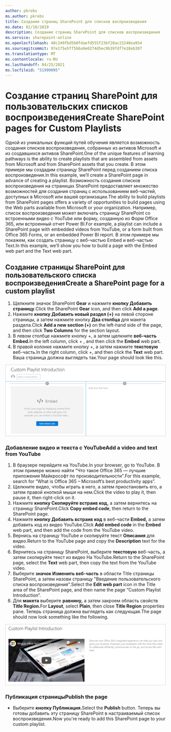 ```yaml
---
author: pkrebs
ms.author: pkrebs
title: Создание страниц SharePoint для списков воспроизведения
ms.date: 02/10/2019
description: Создание страниц SharePoint для списков воспроизведения
ms.service: sharepoint-online
ms.openlocfilehash: 40c249fbd5b0fdaefd555f23bf20ac23240ea954
ms.sourcegitcommit: 97e175e5ff5b6a9e0274d5ec9b39fdf7e18eb387
ms.translationtype: MT
ms.contentlocale: ru-RU
ms.lasthandoff: 04/25/2021
ms.locfileid: "51999095"
---
```

# <a name="create-sharepoint-pages-for-custom-playlists"></a><span data-ttu-id="cc858-103">Создание страниц SharePoint для пользовательских списков воспроизведения</span><span class="sxs-lookup"><span data-stu-id="cc858-103">Create SharePoint pages for Custom Playlists</span></span>

<span data-ttu-id="cc858-104">Одной из уникальных функций путей обучения является возможность создания списков воспроизведения, собранных из активов Microsoft и из создавшихся активов SharePoint.</span><span class="sxs-lookup"><span data-stu-id="cc858-104">One of the unique features of learning pathways is the ability to create playlists that are assembled from assets from Microsoft and from SharePoint assets that you create.</span></span> <span data-ttu-id="cc858-105">В этом примере мы создадим страницу SharePoint перед созданием списка воспроизведения.</span><span class="sxs-lookup"><span data-stu-id="cc858-105">In this example, we’ll create a SharePoint page in advance of creating a playlist.</span></span> <span data-ttu-id="cc858-106">Возможность создания списков воспроизведения на страницах SharePoint предоставляет множество возможностей для создания страниц с использованием веб-частей, доступных в Microsoft или вашей организации.</span><span class="sxs-lookup"><span data-stu-id="cc858-106">The ability to build playlists from SharePoint pages offers a variety of opportunities to build pages using the Web parts available from Microsoft or your organization.</span></span> <span data-ttu-id="cc858-107">Например, список воспроизведения может включать страницу SharePoint со встроенными видео с YouTube или форму, созданную из Форм Office 365, или встроенный отчет Power BI.</span><span class="sxs-lookup"><span data-stu-id="cc858-107">For example, a playlist can include a SharePoint page with embedded videos from YouTube, or a form built from Office 365 Forms, or an embedded Power BI report.</span></span> <span data-ttu-id="cc858-108">В этом примере мы покажем, как создать страницу с веб-частью Embed и веб-частью Text.</span><span class="sxs-lookup"><span data-stu-id="cc858-108">In this example, we’ll show you how to build a page with the Embed web part and the Text web part.</span></span>  

## <a name="create-a-sharepoint-page-for-a-custom-playlist"></a><span data-ttu-id="cc858-109">Создание страницы SharePoint для пользовательского списка воспроизведения</span><span class="sxs-lookup"><span data-stu-id="cc858-109">Create a SharePoint page for a custom playlist</span></span>

1. <span data-ttu-id="cc858-110">Щелкните значок SharePoint **Gear** и нажмите **кнопку Добавить страницу**.</span><span class="sxs-lookup"><span data-stu-id="cc858-110">Click the SharePoint **Gear** icon, and then click **Add a page**.</span></span>
2. <span data-ttu-id="cc858-111">Нажмите **кнопку Добавить новый раздел (+)** на левой стороне страницы, а затем нажмите кнопку **Два столбца** для макета раздела.</span><span class="sxs-lookup"><span data-stu-id="cc858-111">Click **Add a new section (+)** on the left-hand side of the page, and then click **Two Columns** for the section layout.</span></span>
3. <span data-ttu-id="cc858-112">В левом столбце нажмите кнопку +, а затем щелкните **веб-часть Embed.**</span><span class="sxs-lookup"><span data-stu-id="cc858-112">In the left column, click + , and then click the **Embed** web part.</span></span> 
4. <span data-ttu-id="cc858-113">В правой колонке нажмите кнопку +, а затем нажмите **текстовую** веб-часть.</span><span class="sxs-lookup"><span data-stu-id="cc858-113">In the right column, click +, and then click the **Text** web part.</span></span> <span data-ttu-id="cc858-114">Ваша страница должна выглядеть так.</span><span class="sxs-lookup"><span data-stu-id="cc858-114">Your page should look like this.</span></span>

![cg-pagenewstart.png](media/cg-pagenewstart.png)

### <a name="add-a-video-and-text-from-youtube"></a><span data-ttu-id="cc858-116">Добавление видео и текста с YouTube</span><span class="sxs-lookup"><span data-stu-id="cc858-116">Add a video and text from YouTube</span></span>

1. <span data-ttu-id="cc858-117">В браузере перейдите на YouTube.</span><span class="sxs-lookup"><span data-stu-id="cc858-117">In your browser, go to YouTube.</span></span> <span data-ttu-id="cc858-118">В этом примере можно найти "Что такое Office 365 — лучшие приложения Майкрософт по производительности".</span><span class="sxs-lookup"><span data-stu-id="cc858-118">For this example, search for “What is Office 365 – Microsoft’s best productivity apps”.</span></span>
2. <span data-ttu-id="cc858-119">Щелкните видео, чтобы играть в него, а затем приостановить его, а затем правой кнопкой мыши на нем.</span><span class="sxs-lookup"><span data-stu-id="cc858-119">Click the video to play it, then pause it, then right-click on it.</span></span> 
3. <span data-ttu-id="cc858-120">Нажмите **кнопку Скопируйте встраив код,** а затем вернитесь на страницу SharePoint.</span><span class="sxs-lookup"><span data-stu-id="cc858-120">Click **Copy embed code**, then return to the SharePoint page.</span></span> 
4. <span data-ttu-id="cc858-121">Нажмите **кнопку Добавить встраив код** в веб-части **Embed,** а затем добавить код из видео YouTube.</span><span class="sxs-lookup"><span data-stu-id="cc858-121">Click **Add embed code** in the **Embed** web part, and then add the code from the YouTube video.</span></span>
5. <span data-ttu-id="cc858-122">Вернись на страницу YouTube и скопируйте текст **Описания** для видео.</span><span class="sxs-lookup"><span data-stu-id="cc858-122">Return to the YouTube page and copy the **Description** text for the video.</span></span> 
6. <span data-ttu-id="cc858-123">Вернитесь на страницу SharePoint, выберите **текстовую** веб-часть, а затем скопируйте текст из видео На YouTube.</span><span class="sxs-lookup"><span data-stu-id="cc858-123">Return to the SharePoint page, select the **Text** web part, then copy the text from the YouTube video.</span></span>
7. <span data-ttu-id="cc858-124">Выберите **значок Изменить веб-часть** в области Title страницы SharePoint, а затем назови страницу "Введение пользовательского списка воспроизведения".</span><span class="sxs-lookup"><span data-stu-id="cc858-124">Select the **Edit web part** icon  in the Title area of the SharePoint page, and then name the page “Custom Playlist Introduction”.</span></span> 
8. <span data-ttu-id="cc858-125">Для **макета** выберите **равнину,** а затем закроем область свойств **Title Region.**</span><span class="sxs-lookup"><span data-stu-id="cc858-125">For **Layout**, select **Plain**, then close **Title Region** properties pane.</span></span> <span data-ttu-id="cc858-126">Теперь страница должна выглядеть как следующая.</span><span class="sxs-lookup"><span data-stu-id="cc858-126">The page should now look something like the following.</span></span> 

![cg-pagenewfinish.png](media/cg-pagenewfinish.png)

### <a name="publish-the-page"></a><span data-ttu-id="cc858-128">Публикация страницы</span><span class="sxs-lookup"><span data-stu-id="cc858-128">Publish the page</span></span>

- <span data-ttu-id="cc858-129">Выберите **кнопку Публикация.**</span><span class="sxs-lookup"><span data-stu-id="cc858-129">Select the **Publish** button.</span></span> <span data-ttu-id="cc858-130">Теперь вы готовы добавить эту страницу SharePoint в настраиваемый список воспроизведения.</span><span class="sxs-lookup"><span data-stu-id="cc858-130">Now you're ready to add this SharePoint page to your custom playlist.</span></span> 